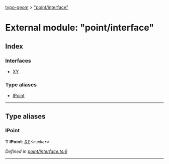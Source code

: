 [typo-geom](../README.md) > ["point/interface"](../modules/_point_interface_.md)

# External module: "point/interface"

## Index

### Interfaces

* [XY](../interfaces/_point_interface_.xy.md)

### Type aliases

* [IPoint](_point_interface_.md#ipoint)

---

## Type aliases

<a id="ipoint"></a>

###  IPoint

**Ƭ IPoint**: *[XY](../interfaces/_point_interface_.xy.md)<`number`>*

*Defined in [point/interface.ts:6](https://github.com/be5invis/typo-geom/blob/d307ff5/src/point/interface.ts#L6)*

___

